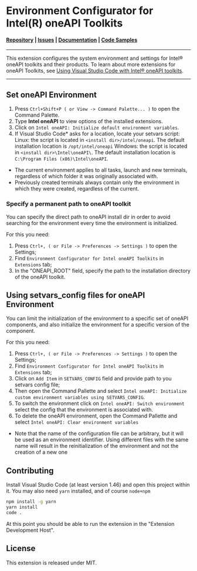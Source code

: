 # Environment Configurator for Intel(R) oneAPI Toolkits

#### [Repository](https://github.com/intel/vscode-environment-and-launch-configurator) | [Issues](https://github.com/intel/vscode-environment-and-launch-configurator/issues) | [Documentation](https://software.intel.com/content/www/us/en/develop/documentation/using-vs-code-with-intel-oneapi/intel-oneapi-extensions-for-visual-studio-code/environment-configurator-extension.html) | [Code Samples](https://github.com/oneapi-src/oneAPI-samples)
***
This extension configures the system environment and settings for Intel® oneAPI toolkits and their products. To learn about more
extensions for oneAPI Toolkits, see [Using Visual Studio Code with Intel® oneAPI toolkits](https://software.intel.com/content/www/us/en/develop/documentation/using-vs-code-with-intel-oneapi/top.html).
***

## Set oneAPI Environment
1.	Press `Ctrl+Shift+P ( or View -> Command Palette... )` to open the Command Palette.
2.	Type **Intel oneAPI** to view options of the installed extensions.
3.	Click on `Intel oneAPI: Initialize default environment variables`.
4.	If Visual Studio Code* asks for a location, locate your setvars script:
    Linux: the script is located in ``<install dir>/intel/oneapi``. The default installation location is ``/opt/intel/oneapi``
    Windows: the script is located in ``<install dir>\Intel\oneAPI\``. The default installation location is ``C:\Program Files (x86)\Intel\oneAPI``.

* The current environment applies to all tasks, launch and new terminals, regardless of which folder it was originally associated with.
* Previously created terminals always contain only the environment in which they were created, regardless of the current.

### Specify a permanent path to oneAPI toolkit

You can specify the direct path to oneAPI install dir in order to avoid searching for the environment every time the environment is initialized.

For this you need:
1.	Press `Ctrl+, ( or File -> Preferences -> Settings )` to open the Settings;
2.  Find `Environment Configurator for Intel oneAPI Toolkits` in `Extensions` tab;
3.  In the "ONEAPI_ROOT" field, specify the path to the installation directory of the oneAPI toolkit.


## Using setvars_config files for oneAPI Environment
You can limit the initialization of the environment to a specific set of oneAPI components, and also initialize the environment for a specific version of the component.

For this you need:
1.	Press `Ctrl+, ( or File -> Preferences -> Settings )` to open the Settings;
2.  Find `Environment Configurator for Intel oneAPI Toolkits` in `Extensions` tab;
3.  Click on `Add Item` in `SETVARS_CONFIG` field and provide path to you setvars config file;
4.  Then open the Command Pallette and select `Intel oneAPI: Initialize custom environment variables using SETVARS_CONFIG`.
5.	To switch the environment click on `Intel oneAPI: Switch environment` select the сonfig that the environment is associated with.
6.	To delete the oneAPI environment, open the Command Pallette and select `Intel oneAPI: Clear environment variables`


* Note that the name of the configuration file can be arbitrary, but it will be used as an environment identifier. Using different files with the same name will result in the reinitialization of the environment and not the creation of a new one

## Contributing 
Install Visual Studio Code (at least version 1.46) and open this project within it.
You may also need `yarn` installed, and of course `node+npm`

```bash
npm install -g yarn
yarn install
code .
```

At this point you should be able to run the extension in the "Extension Development Host".

## License
This extension is released under MIT.

